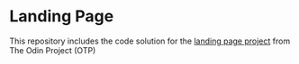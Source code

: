 # Landing Page

This repository includes the code solution for the [landing page project](https://www.theodinproject.com/lessons/foundations-landing-page#setting-up-your-projects-github-repository) from The Odin Project (OTP)